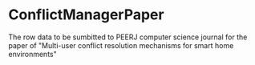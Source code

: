 # ConflictManagerPaper
The row data to be sumbitted to PEERJ computer science journal for the paper of "Multi-user conflict resolution mechanisms for smart home environments"
